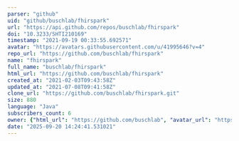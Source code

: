```yaml
---
parser: "github"
uid: "github/buschlab/fhirspark"
url: "https://api.github.com/repos/buschlab/fhirspark"
doi: "10.3233/SHTI210169"
timestamp: "2021-09-19 00:33:55.692571"
avatar: "https://avatars.githubusercontent.com/u/41995646?v=4"
repo_url: "https://github.com/buschlab/fhirspark"
name: "fhirspark"
full_name: "buschlab/fhirspark"
html_url: "https://github.com/buschlab/fhirspark"
created_at: "2021-02-03T09:43:58Z"
updated_at: "2021-07-08T09:41:58Z"
clone_url: "https://github.com/buschlab/fhirspark.git"
size: 880
language: "Java"
subscribers_count: 6
owner: {"html_url": "https://github.com/buschlab", "avatar_url": "https://avatars.githubusercontent.com/u/41995646?v=4", "login": "buschlab", "type": "Organization"}
date: "2025-09-20 14:24:41.531021"
---
```

